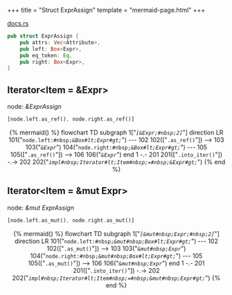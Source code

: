 +++
title = "Struct ExprAssign"
template = "mermaid-page.html"
+++

[docs.rs](https://docs.rs/syn/latest/syn/struct.ExprAssign.html)

```rust
pub struct ExprAssign {
    pub attrs: Vec<Attribute>,
    pub left: Box<Expr>,
    pub eq_token: Eq,
    pub right: Box<Expr>,
}
```

## Iterator<Item = &Expr>

node: *&ExprAssign*

```rust
[node.left.as_ref(), node.right.as_ref()]
```

<center>

{% mermaid() %}
    flowchart TD
        subgraph 1["<code><em>[&Expr;#nbsp;2]</em></code>"]
            direction LR
            101("<code>node.left:#nbsp;<em>&Box#lt;Expr#gt;</em></code>") --- 102
            102(["<code>.as_ref()</code>"]) --> 103
            103("<code><em>&Expr</em></code>")
            104("<code>node.right:#nbsp;<em>&Box#lt;Expr#gt;</em></code>") --- 105
            105(["<code>.as_ref()</code>"]) --> 106
            106("<code><em>&Expr</em></code>")
        end
        1 -.- 201
        201(["<code>.into_iter()</code>"]) -.-> 202
        202("<code><em>impl#nbsp;Iterator#lt;Item#nbsp;=#nbsp;&Expr#gt;</em></code>")
{% end %}

</center>

## Iterator<Item = &mut Expr>

node: *&mut ExprAssign*

```rust
[node.left.as_mut(), node.right.as_mut()]
```

<center>

{% mermaid() %}
    flowchart TD
        subgraph 1["<code><em>[&mut#nbsp;Expr;#nbsp;2]</em></code>"]
            direction LR
            101("<code>node.left:#nbsp;<em>&mut#nbsp;Box#lt;Expr#gt;</em></code>") --- 102
            102(["<code>.as_mut()</code>"]) --> 103
            103("<code><em>&mut#nbsp;Expr</em></code>")
            104("<code>node.right:#nbsp;<em>&mut#nbsp;Box#lt;Expr#gt;</em></code>") --- 105
            105(["<code>.as_mut()</code>"]) --> 106
            106("<code><em>&mut#nbsp;Expr</em></code>")
        end
        1 -.- 201
        201(["<code>.into_iter()</code>"]) -.-> 202
        202("<code><em>impl#nbsp;Iterator#lt;Item#nbsp;=#nbsp;&mut#nbsp;Expr#gt;</em></code>")
{% end %}

</center>
